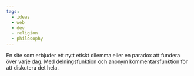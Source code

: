```yaml
---
tags:
  - ideas
  - web
  - dev
  - religion
  - philosophy
---
```

En site som erbjuder ett nytt etiskt dilemma eller en paradox att fundera över varje dag. Med delningsfunktion och anonym kommentarsfunktion för att diskutera det hela.